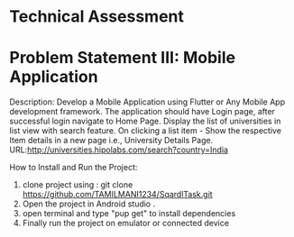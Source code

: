 #  Technical Assessment
# Problem Statement III: Mobile Application

Description:
 Develop a Mobile Application using Flutter or Any Mobile App development framework. The
 application should have Login page, after successful login navigate to Home Page. Display the list of
 universities in list view with search feature. On clicking a list item - Show the respective Item details
 in a new page i.e., University Details Page.
      URL:http://universities.hipolabs.com/search?country=India

How to Install and Run the Project:
 1. clone project using : git clone https://github.com/TAMILMANI1234/SqardlTask.git
 2. Open the project in Android studio .
 3. open terminal and type "pup get" to install dependencies
 4. Finally run the project on emulator or connected device




